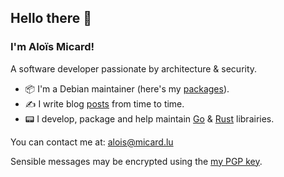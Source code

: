 ## Hello there 👋

### I'm Aloïs Micard!

A software developer passionate by architecture & security.

- 📦 I'm a Debian maintainer (here's my [packages](https://qa.debian.org/developer.php?login=alois@micard.lu)).
- ✍️ I write blog [posts](https://blog.creekorful.com) from time to time.
- 📟 I develop, package and help maintain [Go](https://golang.org/) & [Rust](https://www.rust-lang.org/) librairies.

You can contact me at: alois@micard.lu

Sensible messages may be encrypted using the [my PGP key](https://www.creekorful.com/pgp.asc).
